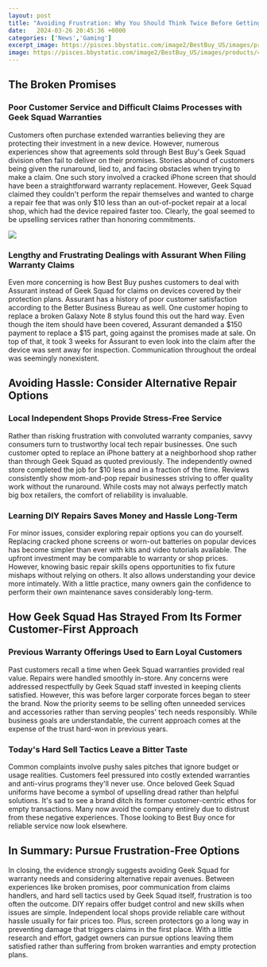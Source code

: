 ```yaml
---
layout: post
title: "Avoiding Frustration: Why You Should Think Twice Before Getting Geek Squad Protection"
date:   2024-03-26 20:45:36 +0000
categories: ['News','Gaming']
excerpt_image: https://pisces.bbystatic.com/image2/BestBuy_US/images/products/4995/4995305_sa.jpg
image: https://pisces.bbystatic.com/image2/BestBuy_US/images/products/4995/4995305_sa.jpg
---
```


## The Broken Promises 
### **Poor Customer Service and Difficult Claims Processes with Geek Squad Warranties**
Customers often purchase extended warranties believing they are protecting their investment in a new device. However, numerous experiences show that agreements sold through Best Buy's Geek Squad division often fail to deliver on their promises. Stories abound of customers being given the runaround, lied to, and facing obstacles when trying to make a claim. One such story involved a cracked iPhone screen that should have been a straightforward warranty replacement. However, Geek Squad claimed they couldn't perform the repair themselves and wanted to charge a repair fee that was only $10 less than an out-of-pocket repair at a local shop, which had the device repaired faster too. Clearly, the goal seemed to be upselling services rather than honoring commitments. 

![](https://pisces.bbystatic.com/image2/BestBuy_US/images/products/4995/4995305_sa.jpg)
### **Lengthy and Frustrating Dealings with Assurant When Filing Warranty Claims**  
Even more concerning is how Best Buy pushes customers to deal with Assurant instead of Geek Squad for claims on devices covered by their protection plans. Assurant has a history of poor customer satisfaction according to the Better Business Bureau as well. One customer hoping to replace a broken Galaxy Note 8 stylus found this out the hard way. Even though the item should have been covered, Assurant demanded a $150 payment to replace a $15 part, going against the promises made at sale. On top of that, it took 3 weeks for Assurant to even look into the claim after the device was sent away for inspection. Communication throughout the ordeal was seemingly nonexistent.
## Avoiding Hassle: Consider Alternative Repair Options
### **Local Independent Shops Provide Stress-Free Service** 
Rather than risking frustration with convoluted warranty companies, savvy consumers turn to trustworthy local tech repair businesses. One such customer opted to replace an iPhone battery at a neighborhood shop rather than through Geek Squad as quoted previously. The independently owned store completed the job for $10 less and in a fraction of the time. Reviews consistently show mom-and-pop repair businesses striving to offer quality work without the runaround. While costs may not always perfectly match big box retailers, the comfort of reliability is invaluable. 
### **Learning DIY Repairs Saves Money and Hassle Long-Term**
For minor issues, consider exploring repair options you can do yourself. Replacing cracked phone screens or worn-out batteries on popular devices has become simpler than ever with kits and video tutorials available. The upfront investment may be comparable to warranty or shop prices. However, knowing basic repair skills opens opportunities to fix future mishaps without relying on others. It also allows understanding your device more intimately. With a little practice, many owners gain the confidence to perform their own maintenance saves considerably long-term.
## How Geek Squad Has Strayed From Its Former Customer-First Approach
### **Previous Warranty Offerings Used to Earn Loyal Customers**  
Past customers recall a time when Geek Squad warranties provided real value. Repairs were handled smoothly in-store. Any concerns were addressed respectfully by Geek Squad staff invested in keeping clients satisfied. However, this was before larger corporate forces began to steer the brand. Now the priority seems to be selling often unneeded services and accessories rather than serving peoples' tech needs responsibly. While business goals are understandable, the current approach comes at the expense of the trust hard-won in previous years.
### **Today's Hard Sell Tactics Leave a Bitter Taste**
Common complaints involve pushy sales pitches that ignore budget or usage realities. Customers feel pressured into costly extended warranties and anti-virus programs they'll never use. Once beloved Geek Squad uniforms have become a symbol of upselling dread rather than helpful solutions. It's sad to see a brand ditch its former customer-centric ethos for empty transactions. Many now avoid the company entirely due to distrust from these negative experiences. Those looking to Best Buy once for reliable service now look elsewhere.
## In Summary: Pursue Frustration-Free Options 
In closing, the evidence strongly suggests avoiding Geek Squad for warranty needs and considering alternative repair avenues. Between experiences like broken promises, poor communication from claims handlers, and hard sell tactics used by Geek Squad itself, frustration is too often the outcome. DIY repairs offer budget control and new skills when issues are simple. Independent local shops provide reliable care without hassle usually for fair prices too. Plus, screen protectors go a long way in preventing damage that triggers claims in the first place. With a little research and effort, gadget owners can pursue options leaving them satisfied rather than suffering from broken warranties and empty protection plans.